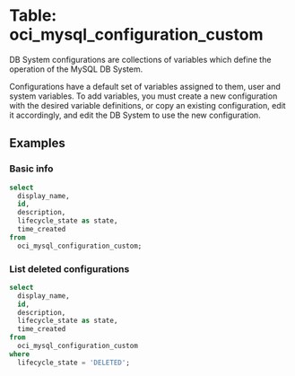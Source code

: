 # Table: oci_mysql_configuration_custom

DB System configurations are collections of variables which define the operation of the MySQL DB System.

Configurations have a default set of variables assigned to them, user and system variables. To add variables, you must create a new configuration with the desired variable definitions, or copy an existing configuration, edit it accordingly, and edit the DB System to use the new configuration.

## Examples

### Basic info

```sql
select
  display_name,
  id,
  description,
  lifecycle_state as state,
  time_created
from
  oci_mysql_configuration_custom;
```

### List deleted configurations

```sql
select
  display_name,
  id,
  description,
  lifecycle_state as state,
  time_created
from
  oci_mysql_configuration_custom 
where
  lifecycle_state = 'DELETED';
```
